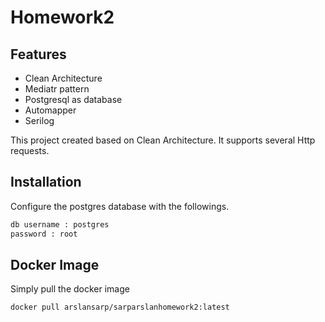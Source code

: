 #  Homework2

## Features

- Clean Architecture
- Mediatr pattern
- Postgresql as database
- Automapper 
- Serilog

This project created based on Clean Architecture. It supports several Http requests.


## Installation

Configure the postgres database with the followings.

```sh
db username : postgres
password : root
```

## Docker Image

Simply pull the docker image

```sh
docker pull arslansarp/sarparslanhomework2:latest
```
